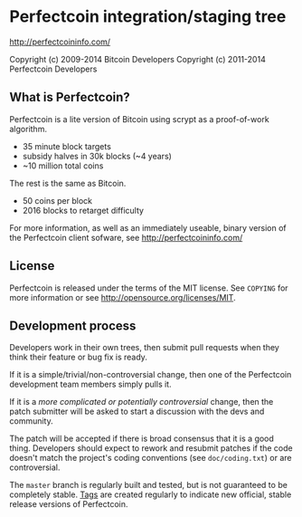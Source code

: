 Perfectcoin integration/staging tree
================================

http://perfectcoininfo.com/

Copyright (c) 2009-2014 Bitcoin Developers
Copyright (c) 2011-2014 Perfectcoin Developers

What is Perfectcoin?
----------------

Perfectcoin is a lite version of Bitcoin using scrypt as a proof-of-work algorithm.
 - 35 minute block targets
 - subsidy halves in 30k blocks (~4 years)
 - ~10 million total coins

The rest is the same as Bitcoin.
 - 50 coins per block
 - 2016 blocks to retarget difficulty

For more information, as well as an immediately useable, binary version of
the Perfectcoin client sofware, see http://perfectcoininfo.com/

License
-------

Perfectcoin is released under the terms of the MIT license. See `COPYING` for more
information or see http://opensource.org/licenses/MIT.

Development process
-------------------

Developers work in their own trees, then submit pull requests when they think
their feature or bug fix is ready.

If it is a simple/trivial/non-controversial change, then one of the Perfectcoin
development team members simply pulls it.

If it is a *more complicated or potentially controversial* change, then the patch
submitter will be asked to start a discussion with the devs and community.

The patch will be accepted if there is broad consensus that it is a good thing.
Developers should expect to rework and resubmit patches if the code doesn't
match the project's coding conventions (see `doc/coding.txt`) or are
controversial.

The `master` branch is regularly built and tested, but is not guaranteed to be
completely stable. [Tags](https://github.com/perfectcoin-project/perfectcoin/tags) are created
regularly to indicate new official, stable release versions of Perfectcoin.

